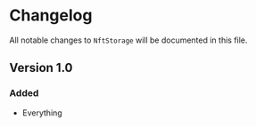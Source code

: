 # Changelog

All notable changes to `NftStorage` will be documented in this file.

## Version 1.0

### Added
- Everything
